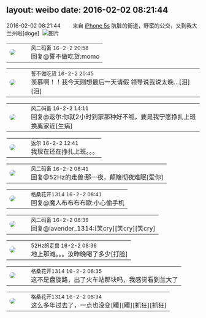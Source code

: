 layout: weibo
date: 2016-02-02 08:21:44
---
<meta name="referrer" content="no-referrer" />

2016-02-02 08:21:44  &nbsp;&nbsp;&nbsp;&nbsp;&nbsp;&nbsp; 来自 <a href="sinaweibo://customweibosource" rel="nofollow">iPhone 5s</a>
肮脏的街道，野蛮的公交，又到我大兰州啦[doge] ​​​
![图片](https://ww3.sinaimg.cn/large/6d2a6003jw1f0koi884dcj20ku0rswk6.jpg)

<table style="width: 100%;">
  <tr>
    <td style="width: 40px;"><img style="border-radius:50%" src="https://tva3.sinaimg.cn/crop.0.0.639.639.50/6d2a6003jw8f3idy69w2gj20hs0hrt9g.jpg?KID=imgbed,tva&Expires=1624464141&ssig=wVeZFglutd"></td>
    <td colspan="2"><small>风二码畜 16-2-2 20:58</small><br/>回复@誓不做吃货:momo</td>
  </tr>
</table>

<table style="width: 100%;">
  <tr>
    <td style="width: 40px;"><img style="border-radius:50%" src="https://tva1.sinaimg.cn/crop.0.0.640.640.50/86f7338fjw8edkav0whx0j20hs0hswfv.jpg?KID=imgbed,tva&Expires=1624464141&ssig=JLDtdccE11"></td>
    <td colspan="2"><small>誓不做吃货 16-2-2 20:45</small><br/>羡慕啊！！我今天刚想最后一天请假 领导说我说太晚…[泪][泪]</td>
  </tr>
</table>

<table style="width: 100%;">
  <tr>
    <td style="width: 40px;"><img style="border-radius:50%" src="https://tva3.sinaimg.cn/crop.0.0.639.639.50/6d2a6003jw8f3idy69w2gj20hs0hrt9g.jpg?KID=imgbed,tva&Expires=1624464141&ssig=wVeZFglutd"></td>
    <td colspan="2"><small>风二码畜 16-2-2 14:11</small><br/>回复@返尔:你就2小时到家那种好不啦，要是我宁愿挣扎上班换离家近[生病]</td>
  </tr>
</table>

<table style="width: 100%;">
  <tr>
    <td style="width: 40px;"><img style="border-radius:50%" src="https://tvax1.sinaimg.cn/crop.0.0.512.512.50/760b4677ly8fvdnumgch5j20e80e8gmo.jpg?KID=imgbed,tva&Expires=1624464141&ssig=ZI%2BlFdM7wJ"></td>
    <td colspan="2"><small>返尔 16-2-2 12:41</small><br/>我现在还在挣扎上班。。。</td>
  </tr>
</table>

<table style="width: 100%;">
  <tr>
    <td style="width: 40px;"><img style="border-radius:50%" src="https://tva3.sinaimg.cn/crop.0.0.639.639.50/6d2a6003jw8f3idy69w2gj20hs0hrt9g.jpg?KID=imgbed,tva&Expires=1624464141&ssig=wVeZFglutd"></td>
    <td colspan="2"><small>风二码畜 16-2-2 08:41</small><br/>回复@52Hz的走兽:那一夜，颠簸彻夜难眠[爱你]</td>
  </tr>
</table>

<table style="width: 100%;">
  <tr>
    <td style="width: 40px;"><img style="border-radius:50%" src="https://tvax2.sinaimg.cn/crop.0.0.996.996.50/7d25b9e9ly8fupmud76sbj20ro0rotb3.jpg?KID=imgbed,tva&Expires=1624464141&ssig=A%2BEJBI%2BHa7"></td>
    <td colspan="2"><small>格桑花开1314 16-2-2 08:41</small><br/>回复@魔人布布布布欧:小心偷手机</td>
  </tr>
</table>

<table style="width: 100%;">
  <tr>
    <td style="width: 40px;"><img style="border-radius:50%" src="https://tva3.sinaimg.cn/crop.0.0.639.639.50/6d2a6003jw8f3idy69w2gj20hs0hrt9g.jpg?KID=imgbed,tva&Expires=1624464141&ssig=wVeZFglutd"></td>
    <td colspan="2"><small>风二码畜 16-2-2 08:39</small><br/>回复@lavender_1314:[笑cry][笑cry][笑cry]</td>
  </tr>
</table>

<table style="width: 100%;">
  <tr>
    <td style="width: 40px;"><img style="border-radius:50%" src="https://tva4.sinaimg.cn/crop.0.0.180.180.50/8beaf773jw1e8qgp5bmzyj2050050aa8.jpg?KID=imgbed,tva&Expires=1624464141&ssig=q55hDnJLTn"></td>
    <td colspan="2"><small>52Hz的走兽 16-2-2 08:36</small><br/>地上那滩。。。汝昨晚喝了多少[打脸]</td>
  </tr>
</table>

<table style="width: 100%;">
  <tr>
    <td style="width: 40px;"><img style="border-radius:50%" src="https://tvax2.sinaimg.cn/crop.0.0.996.996.50/7d25b9e9ly8fupmud76sbj20ro0rotb3.jpg?KID=imgbed,tva&Expires=1624464141&ssig=A%2BEJBI%2BHa7"></td>
    <td colspan="2"><small>格桑花开1314 16-2-2 08:35</small><br/>这不是盘旋路，出了火车站那块吗，我感觉看到兰大了</td>
  </tr>
</table>

<table style="width: 100%;">
  <tr>
    <td style="width: 40px;"><img style="border-radius:50%" src="https://tvax2.sinaimg.cn/crop.0.0.996.996.50/7d25b9e9ly8fupmud76sbj20ro0rotb3.jpg?KID=imgbed,tva&Expires=1624464141&ssig=A%2BEJBI%2BHa7"></td>
    <td colspan="2"><small>格桑花开1314 16-2-2 08:34</small><br/>这么多年过去了，一点也没变[睡][睡][抓狂][抓狂]</td>
  </tr>
</table>
